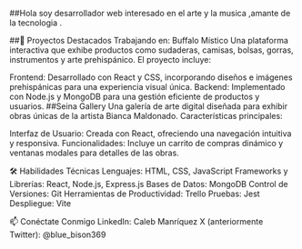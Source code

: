 ##Hola soy desarrollador web interesado en el arte y la musica ,amante de la tecnologia .

##🚀 Proyectos Destacados
Trabajando en:
Buffalo Místico
Una plataforma interactiva que exhibe productos como sudaderas, camisas, bolsas, gorras, instrumentos y arte prehispánico. El proyecto incluye:

Frontend: Desarrollado con React y CSS, incorporando diseños e imágenes prehispánicas para una experiencia visual única.
Backend: Implementado con Node.js y MongoDB para una gestión eficiente de productos y usuarios.
##Seina Gallery
Una galería de arte digital diseñada para exhibir obras únicas de la artista Bianca Maldonado. Características principales:

Interfaz de Usuario: Creada con React, ofreciendo una navegación intuitiva y responsiva.
Funcionalidades: Incluye un carrito de compras dinámico y ventanas modales para detalles de las obras.

🛠️ Habilidades Técnicas
Lenguajes: HTML, CSS, JavaScript
Frameworks y Librerías: React, Node.js, Express.js
Bases de Datos: MongoDB
Control de Versiones: Git
Herramientas de Productividad: Trello
Pruebas: Jest
Despliegue: Vite

📫 Conéctate Conmigo
LinkedIn: Caleb Manríquez
X (anteriormente Twitter): @blue_bison369
